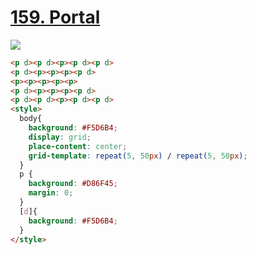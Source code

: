 # [159. Portal](https://cssbattle.dev/play/159)

![](https://cssbattle.dev/targets/159.png)

```HTML
<p d><p d><p><p d><p d>
<p d><p><p><p><p d>
<p><p><p><p><p>
<p d><p><p><p><p d>
<p d><p d><p><p d><p d>
<style>
  body{
    background: #F5D6B4;
    display: grid;
    place-content: center;
    grid-template: repeat(5, 50px) / repeat(5, 50px);
  }
  p {
    background: #D86F45;
    margin: 0;
  }
  [d]{
    background: #F5D6B4;
  }
</style>

```
